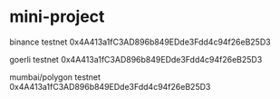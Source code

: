 # mini-project
binance testnet
0x4A413a1fC3AD896b849EDde3Fdd4c94f26eB25D3

goerli testnet
0x4A413a1fC3AD896b849EDde3Fdd4c94f26eB25D3


mumbai/polygon testnet
0x4A413a1fC3AD896b849EDde3Fdd4c94f26eB25D3
